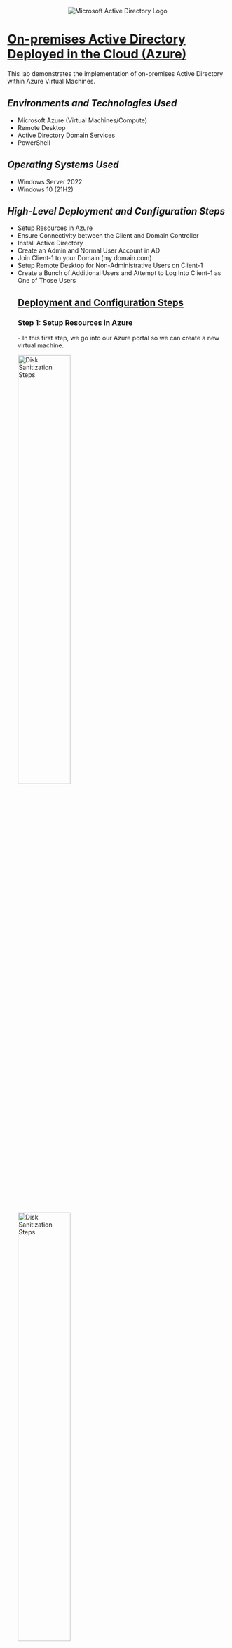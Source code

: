 <p align="center">
<img src="https://i.imgur.com/pU5A58S.png" alt="Microsoft Active Directory Logo"/>
</p>
<h1><u>On-premises Active Directory Deployed in the Cloud (Azure)</u></h1>
    <div>This lab demonstrates the implementation of on-premises Active Directory within Azure Virtual Machines.</div>
    <h2><em>Environments and Technologies Used</em></h2>
        <ul>
            <li>Microsoft Azure (Virtual Machines/Compute)</li>
            <li>Remote Desktop</li>
            <li>Active Directory Domain Services</li>
            <li>PowerShell</li>
        </ul>
    <h2><em>Operating Systems Used</em></h2>
        <ul>
            <li>Windows Server 2022</li>
            <li>Windows 10 (21H2)</li>
        </ul>
    <h2><em>High-Level Deployment and Configuration Steps</em></h2>
        <ul>
            <li>Setup Resources in Azure</li>
            <li>Ensure Connectivity between the Client and Domain Controller</li>
            <li>Install Active Directory</li>
            <li>Create an Admin and Normal User Account in AD</li>
            <li>Join Client-1 to your Domain (my domain.com)</li>
            <li>Setup Remote Desktop for Non-Administrative Users on Client-1</li>
            <li>Create a Bunch of Additional Users and Attempt to Log Into Client-1 as One of Those Users</li>
    <h2><u>Deployment and Configuration Steps</u></h2>
        <h3>Step 1: Setup Resources in Azure</h3>
            <p>- In this first step, we go into our Azure portal so we can create a new virtual machine.</p>
                <img src="https://i.imgur.com/q7GGaoS.png" height="50%" width="50%" 
                    alt="Disk Sanitization Steps"/>
                <img src="https://i.imgur.com/qGKcLpa.png" height="50%" width="50%" 
                    alt="Disk Sanitization Steps"/>
            <p>- We make sure to create a Domain Controller VM using Windows Server 2022 and named it "DC-1".</p>
             <img src="https://i.imgur.com/udM6ozR.png" height="50%" width="50%" 
                    alt="Disk Sanitization Steps"/>
            <p>- Once we  have created our Domain Controller, we go into it's NIC (Network Interface Card) and we make sure we go in to change it's Private IP address so that it is static, and not dynamic. We do this so we can be assured that the IP address will not change, so that our Client PCs can reliability stay connected to it's network.</p>
                <img src="https://i.imgur.com/XOE3PAN.png" height="50%" width="50%"/>
            <p>- Next, we create our Client VM running Windows 10. This is what we are going to use to connect to the Domain Controller, and act as an user utilizing the Domain Controller's Services.
                <hr>- Here you can see our Client VM has been created.
            </p>
                <img src="https://i.imgur.com/riABdCo.png" height="50%" width="50%"/>
        <h3>Step 2: Ensure Connectivity Between the Client and Domain Controller</h3>    
                <p>- First, to do this, we'll log into Client-1 with Remote Desktop.</p>
                    <img src="https://i.imgur.com/MYT73js.png" height="20%" width="20%"/>
                    <div><img src="https://i.imgur.com/Nsd1lMf.png" height="50%" width="50%"/></div>
                <p>- Next, we'll open the command prompt and ping DC-1's private IP address with "ping -t 10.0.0.4", which result in a perpetual ping so we can monitor it. (10.0.0.4 is DC-1's private IP)</p>    
                    <img src="https://i.imgur.com/BP5qyZK.png" height="50%" width="50%"/>
                    <hr>
                    <img src="https://i.imgur.com/t5yaPoD.png" height="50%" width="50%"/>
                <p>- As you can see, we are getting a Request Time Out error, because ICMP4 is not enabled on the local windows firewall for DC-1 (The Domain Controller). </p>
                    <br>
                <p>- Our next step would be to log into DC-1 and enable ICMP4 in the local windows firewall settings. Since ping uses the ICMP4 protocol, that's what we will enable.</p>
                    <img src="https://i.imgur.com/1SXZFpJ.png" height="20%" width="20%"/>
                    <div><img src="https://i.imgur.com/TOpe3jp.png" height="50%" width="50%"/></div>
                    <img src="https://i.imgur.com/v0t162J.png" height="50%" width="50%"/>
                    <img src="https://i.imgur.com/EtKPxSK.png" height="50%" width="50%"/>
                <p>- We can now check back on Client-1, our Client VM, and see now that the pings are successfully echoing back.</p>
                    <img src="https://i.imgur.com/fJFJa6b.png" height="50%" width="50%"/>
        <h3>Step 3: Install Active Directory</h3>
            <p>- To do this, we go inside of Server Manager on DC-1 and click on "Add Roles and Features".</p>
                <img src="https://i.imgur.com/UEn5o58.png" height="50%" width="50%"/>
                <img src="https://i.imgur.com/lB23ih8.png" height="50%" width="50%"/>
                <img src="https://i.imgur.com/3eixrSx.png" height="50%" width="50%"/>
                <img src="https://i.imgur.com/DUXB1tb.png" height="50%" width="50%"/>
                <img src="https://i.imgur.com/mFb81mg.png" height="50%" width="50%"/>
            <hr>
            <p>- Our next step is to promote this server into a domain controller, then setting up a new forest as freeyourmind.com.</p>
                <img src="https://i.imgur.com/TO5vQv1.png" height="50%" width="50%"/>
                <img src="https://i.imgur.com/ZC3r4Zh.png" height="50%" width="50%"/>
                <img src="https://i.imgur.com/0gmTswf.png" height="50%" width="50%"/>
        <h3>Step 4: Create an Admin and Normal User Account in AD</h3>
            <p>- To achieve this, first we go to Active Directory Users and Computers under the Tools menu.</p>
                <img src="https://i.imgur.com/F1WaKhV.png" height="50%" width="50%"/>
            <hr>    
            <p>- Here you can see our domain that we created, freeyourmind.com.</p>
                <img src="https://i.imgur.com/IjFQ9h5.png" height="50%" width="50%"/>
            <p>- In here, we will create an Organizational Unit (OU) called "_EMPLOYEES" and "_ADMINS".</p>
                <img src="https://i.imgur.com/fF5IF6C.png" height="50%" width="50%"/>
                <img src="https://i.imgur.com/scr4094.png" height="50%" width="50%"/>
            <hr>    
            <p>- Next we'll create a new user as an Admin under the name "Trinity 3", with the username "trinity_admin".</p>
                <img src="https://i.imgur.com/kyzK2Br.png" height="50%" width="50%"/>
                <img src="https://i.imgur.com/Bf8X0W9.png" height="%0%" width="50%"/>
            <p>- Next we want to give the user "Trinity 3" admin rights. That is achieved by adding the user to the "Domain Admins" Security Group.</p>
                <img src="https://i.imgur.com/EE0kYGA.png" height="50%" width="50%"/>
                <img src="https://i.imgur.com/LsmPyn8.png" height="50%" width="50%"/>
                <img src="https://i.imgur.com/N4zVcSM.png" height="50%" width="50%"/>
            <p>- Now that's created, our next step is to log out, and for now we are using "Trinity 3" as our admin account.</p>
                <img src="https://i.imgur.com/vu4ippZ.png" height="50%" width="50%"/>
        <h3>Step 5: Join Client-1 to your domain (freeyourmind.com)</h3>
            <p>- First, we need to start back in the Azure Portal, and set Client-1's DNS settings to the Domain Controller's Private IP address.</p>
                <img src="https://i.imgur.com/KqNrj79.png" height="50%" width="50%"/>
            <p><em>- Since 10.0.0.4 is the Domain Controller's Private IP Address, he added that in the DNS configuration for Client-1 to make sure that it is pointing to the Domain Controller for it's resources.</em></p>
            <hr>
            <p>- Next, we'll restart Client-1 from the Azure Portal in order to flush the dns cache and assure the settings were configured.</p>
                <img src="https://i.imgur.com/3AK0sBn.png" height="50%" width="50%"/>
            <p>- After this, we'll login to Client-1 (Remote Desktop) as the original local admin (labuser) and join it to the domain. (After this computer will restart)</p>
                <img src="https://i.imgur.com/qqtk8bk.png" height="20%" width="20%"/>
            <br>
                <img src="https://i.imgur.com/XJRXe2x.png" height="20%" width="20%"/>
            <br>
                <img src="https://i.imgur.com/BozcxvI.png" height="50%" width="50%"/>
            <p>- As you can see, our DNS Servers are in Client-1 are pointing to the private IP address of our Domain Controller.</p>
                <img src="https://i.imgur.com/CEpYuQ0.png" height="50%" width="50%"/>
                <img src="https://i.imgur.com/F0hHXVq.png" height="50%" width="50%"/>
            <p>- Next step is to join it to the domain. (After this computer will restart)</p>
                <img src="https://i.imgur.com/uXxIN98.png" height="50%" width="50%"/>
                <img src="https://i.imgur.com/1BbsgXj.png" height="50%" width="50%"/>
                <img src="https://i.imgur.com/cXLLZoi.png" height="50%" width="50%"/>
                <img src="https://i.imgur.com/bZ25Slv.png" height="50%" width="50%"/>
            <p>- Next, we'll login to the Domain Controller (Remote Desktop) and verify Client-1 shows up in Active Directory Users and Computers (ADUC) inside the “Computers” container on the root of the domain.</p>
                <img src="https://i.imgur.com/vLvxttz.png" height="20%" width="20%"/>
            <br>
                <img src="https://i.imgur.com/uKgMTvz.png" height="20%" width="20%"/>
            <br>
                <img src="https://i.imgur.com/ocY9cDN.png" height="50%" widt="50%"/>
            <p>- Lastly, we'll create a new OU name "_CLIENTS" and drag Client-1 into there.</p>
                <img src="https://i.imgur.com/2aLy47q.png" height="50%" width="50%"/>
                <img src="https://i.imgur.com/rYBhGBV.png" height="50%" width="50%"/>
        <h3>Step 6: Setup Remote Desktop for Non-Administrative Users on Client-1</h3>
            <p>- First, we'll log back into Client-1 as freeyourmind.com\trinity_admin, and open System Properties.</p>
                <img src="https://i.imgur.com/pZL2aZT.png" height="20%" width="20%"/>
            <br>
                <img src="https://i.imgur.com/FD3Zmil.png" height="20%" width="20%"/>
            <br>    
                <img src="https://i.imgur.com/ZM8N95x.png" height="50%" width="50%"/>
            <p>- Click "Remote Desktop".</p>   
                <img src="https://i.imgur.com/Zn63TlE.png" height="50%" width="50%"/>
            <p>- Allow Domain Users access to Remote Desktop.</p>
                <img src="https://i.imgur.com/I2i2p8c.png" height="50%" width="50%"/>
            <p>- You can now log into Client-1 as a normal, non-administrative user now.</p>
        <h3>Step 7: Create a bunch of additional users and attempt to log into client-1 with one of the users.</h3>
            <p>- Firstly, to do this, we'll login to the Domain Controller, DC-1, as trinity_admin.</p>
                <img src="https://i.imgur.com/tMQTYTW.png" height="20%" width="20%"/>
            <br>
                <img src="https://i.imgur.com/xBo8CSS.png" height="20%" width="20%"/>
            <br>
            <p>- To continue, we will use PowerShell to implement a script that will create a bunch of users for us as if we were using a real user database.</p>
                <img src="https://i.imgur.com/AbU5nrc.png" height="50%" width="50%"/>
            <hr>
            <p><em>"This script was received from an outside source." Source: <a>https://github.com/joshmadakor1/AD_PS/blob/master/Generate-Names-Create-Users.ps1</a></em></p>
                <img src="https://i.imgur.com/ghDjg2Z.png" height="50%" width="50%"/>
            <p>- We'll run the script and observe all the accounts/users being created.</p>
                <img src="https://i.imgur.com/y5redmp.png" height="50%" width="50%"/>
                <img src="https://i.imgur.com/ACL9Tdw.png" height="50%" width="50%"/>
            <p>- When finished, open ADUC and observe the accounts in the appropriate OU.</p>
                <img src="https://i.imgur.com/Hji4FxP.png" height="50%" width="50%"/>
            <p>- Can now attempt to log into Client-1 with one of the random accounts (take note of the password in the script).</p>
                <img src="https://i.imgur.com/DAiP0GS.png" height="20%" width="20%"/>
            <br>
                <img src="https://i.imgur.com/3P2HOIz.png" height="20%" width="20%"/>
            <br>
                <img src="https://i.imgur.com/cmvfM1u.png" height="50%" width="50%"/>
                <img src="https://i.imgur.com/UTURCRR.png" height="50%" width="50%"/>
        <h2><strong><em> (Bonus) Demonstration of Changing a Users Password in Active Directory.</em></strong></h2>
                <img src="https://i.imgur.com/Dpozpmq.png" height="50%" width="50%"/>
                <img src="https://i.imgur.com/X4xhlvS.png" height="50%" width="50%"/>
                <img src="https://i.imgur.com/0c6XR86.png" height="50%" width="50%"/>
                <img src="https://i.imgur.com/MOaYNxd.png" height="50%" width="50%"/>  
                <img src="https://i.imgur.com/aGl4nzj.png" height="50%" width="50%"/>
